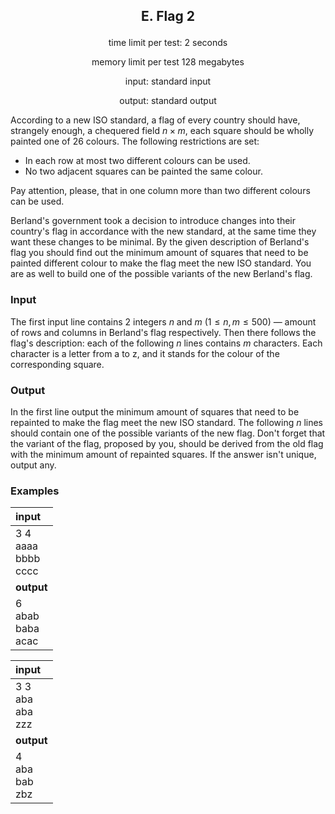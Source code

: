 ## <p align="center">E. Flag 2</p>

<p align="center"> time limit per test: 2 seconds</p>
<p align="center"> memory limit per test 128 megabytes</p>
<p align="center"> input: standard input</p>
<p align="center"> output: standard output</p>

According to a new ISO standard, a flag of every country should have, strangely enough, a chequered field $n × m$, each square should be wholly painted one of $26$ colours. The following restrictions are set:

- In each row at most two different colours can be used.
- No two adjacent squares can be painted the same colour.

Pay attention, please, that in one column more than two different colours can be used.

Berland's government took a decision to introduce changes into their country's flag in accordance with the new standard, at the same time they want these changes to be minimal. By the given description of Berland's flag you should find out the minimum amount of squares that need to be painted different colour to make the flag meet the new ISO standard. You are as well to build one of the possible variants of the new Berland's flag.

### Input

The first input line contains $2$ integers $n$ and $m$ ($1 \leq n, m \leq 500$) — amount of rows and columns in Berland's flag respectively. Then there follows the flag's description: each of the following $n$ lines contains $m$ characters. Each character is a letter from a to z, and it stands for the colour of the corresponding square.

### Output

In the first line output the minimum amount of squares that need to be repainted to make the flag meet the new ISO standard. The following $n$ lines should contain one of the possible variants of the new flag. Don't forget that the variant of the flag, proposed by you, should be derived from the old flag with the minimum amount of repainted squares. If the answer isn't unique, output any.

### Examples

|input|
|:------|
|3 4<br>aaaa<br>bbbb<br>cccc|
|**output**|
|6<br>abab<br>baba<br>acac|

|input|
|:------|
|3 3<br>aba<br>aba<br>zzz|
|**output**|
|4<br>aba<br>bab<br>zbz|

